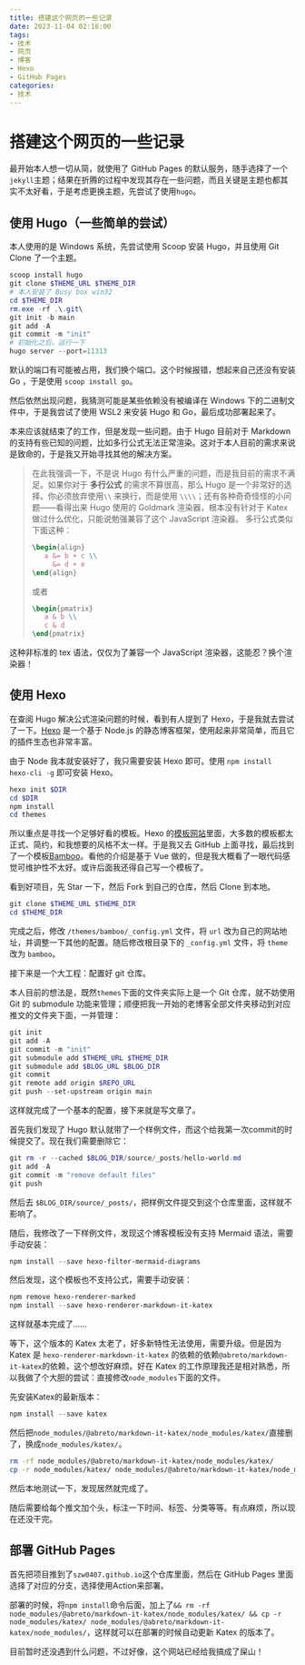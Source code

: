 ```yaml
---
title: 搭建这个网页的一些记录
date: 2023-11-04 02:16:00
tags:
- 技术
- 网页
- 博客
- Hexo
- GitHub Pages
categories:
- 技术
---
```


# 搭建这个网页的一些记录

最开始本人想一切从简，就使用了 GitHub Pages 的默认服务，随手选择了一个`jekyll`主题；结果在折腾的过程中发现其存在一些问题，而且关键是主题也都其实不太好看，于是考虑更换主题，先尝试了使用`hugo`。

## 使用 Hugo（一些简单的尝试）

本人使用的是 Windows 系统，先尝试使用 Scoop 安装 Hugo，并且使用 Git Clone 了一个主题。

```powershell
scoop install hugo
git clone $THEME_URL $THEME_DIR
# 本人安装了 Busy box win32
cd $THEME_DIR
rm.exe -rf .\.git\
git init -b main
git add -A
git commit -m "init"
# 初始化之后，运行一下
hugo server --port=11313
```

默认的端口有可能被占用，我们换个端口。这个时候报错，想起来自己还没有安装 Go ，于是使用 `scoop install go`。

然后依然出现问题，我猜测可能是某些依赖没有被编译在 Windows 下的二进制文件中，于是我尝试了使用 WSL2 来安装 Hugo 和 Go，最后成功部署起来了。

本来应该就结束了的工作，但是发现一些问题。由于 Hugo 目前对于 Markdown 的支持有些已知的问题，比如多行公式无法正常渲染。这对于本人目前的需求来说是致命的，于是我又开始寻找其他的解决方案。

> 在此我强调一下，不是说 Hugo 有什么严重的问题，而是我目前的需求不满足。如果你对于 **多行公式** 的需求不算很高，那么 Hugo 是一个非常好的选择。你必须放弃使用`\\` 来换行，而是使用 `\\\\`；还有各种奇奇怪怪的小问题——看得出来 Hugo 使用的 Goldmark 渲染器，根本没有针对于 Katex 做过什么优化，只能说勉强兼容了这个 JavaScript 渲染器。
> 多行公式类似下面这种：
>
> ```latex
> \begin{align}
>    a &= b + c \\
>      &= d + e
> \end{align}
> ```
>
> 或者
> 
> ```latex
> \begin{pmatrix}
>    a & b \\
>    c & d
> \end{pmatrix}
> ```
>

这种非标准的 tex 语法，仅仅为了兼容一个 JavaScript 渲染器，这能忍？换个渲染器！

## 使用 Hexo

在查阅 Hugo 解决公式渲染问题的时候，看到有人提到了 Hexo，于是我就去尝试了一下。[Hexo](https://hexo.io/zh-cn/) 是一个基于 Node.js 的静态博客框架，使用起来非常简单，而且它的插件生态也非常丰富。

由于 Node 我本就安装好了，我只需要安装 Hexo 即可。使用 `npm install hexo-cli -g` 即可安装 Hexo。

```powershell
hexo init $DIR
cd $DIR
npm install
cd themes
```

所以重点是寻找一个足够好看的模板。Hexo 的[模板网站](https://hexo.io/themes/index.html)里面，大多数的模板都太正式、简约，和我想要的风格不太一样。于是我又去 GitHub 上面寻找，最后找到了一个模板[Bamboo](https://github.com/yuang01/hexo-theme-bamboo)。看他的介绍是基于 Vue 做的，但是我大概看了一眼代码感觉可维护性不太好。或许后面我还得自己写一个模板了。

看到好项目，先 Star 一下，然后 Fork 到自己的仓库，然后 Clone 到本地。

```powershell
git clone $THEME_URL $THEME_DIR
cd $THEME_DIR
```

完成之后，修改 `/themes/bamboo/_config.yml` 文件，将 `url` 改为自己的网站地址，并调整一下其他的配置。随后修改根目录下的 `_config.yml` 文件，将 `theme` 改为 `bamboo`。

接下来是一个大工程：配置好 git 仓库。

本人目前的想法是，既然`themes`下面的文件夹实际上是一个 Git 仓库，就不妨使用 Git 的 submodule 功能来管理；顺便把我一开始的老博客全部文件夹移动到对应推文的文件夹下面，一并管理：

```powershell
git init
git add -A
git commit -m "init"
git submodule add $THEME_URL $THEME_DIR
git submodule add $BLOG_URL $BLOG_DIR
git commit
git remote add origin $REPO_URL
git push --set-upstream origin main
```

这样就完成了一个基本的配置，接下来就是写文章了。

首先我们发现了 Hugo 默认就带了一个样例文件，而这个给我第一次commit的时候提交了。现在我们需要删除它：

```powershell
git rm -r --cached $BLOG_DIR/source/_posts/hello-world.md
git add -A
git commit -m "remove default files"
git push
```

然后去 `$BLOG_DIR/source/_posts/`，把样例文件提交到这个仓库里面，这样就不影响了。

随后，我修改了一下样例文件，发现这个博客模板没有支持 Mermaid 语法，需要手动安装：

```powershell
npm install --save hexo-filter-mermaid-diagrams
```

然后发现，这个模板也不支持公式，需要手动安装：

```powershell
npm remove hexo-renderer-marked
npm install --save hexo-renderer-markdown-it-katex
```

这样就基本完成了……

等下，这个版本的 Katex 太老了，好多新特性无法使用，需要升级。但是因为 Katex 是 `hexo-renderer-markdown-it-katex` 的依赖的依赖`@abreto/markdown-it-katex`的依赖，这个想改好麻烦。好在 Katex 的工作原理我还是相对熟悉，所以我做了个大胆的尝试：直接修改`node_modules`下面的文件。

先安装Katex的最新版本：

```powershell
npm install --save katex
```

然后把`node_modules/@abreto/markdown-it-katex/node_modules/katex/`直接删了，换成`node_modules/katex/`。

```bash
rm -rf node_modules/@abreto/markdown-it-katex/node_modules/katex/
cp -r node_modules/katex/ node_modules/@abreto/markdown-it-katex/node_modules/
```

然后本地测试一下，发现居然就完成了。

随后需要给每个推文加个头，标注一下时间、标签、分类等等。有点麻烦，所以现在还没干完。

## 部署 GitHub Pages

首先把项目推到了`szw0407.github.io`这个仓库里面，然后在 GitHub Pages 里面选择了对应的分支，选择使用Action来部署。

部署的时候，将`npm install`命令后面，加上了`&& rm -rf node_modules/@abreto/markdown-it-katex/node_modules/katex/ && cp -r node_modules/katex/ node_modules/@abreto/markdown-it-katex/node_modules/`，这样就可以在部署的时候自动更新 Katex 的版本了。

目前暂时还没遇到什么问题，不过好像，这个网站已经给我搞成了屎山！
